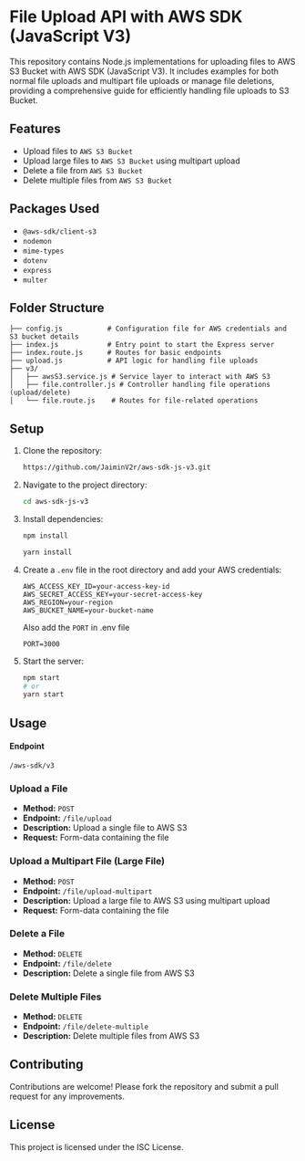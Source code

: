 # File Upload API with AWS SDK (JavaScript V3)

This repository contains Node.js implementations for uploading files to AWS S3 Bucket with AWS SDK (JavaScript V3). It includes examples for both normal file uploads and multipart file uploads or manage file deletions, providing a comprehensive guide for efficiently handling file uploads to S3 Bucket.

## Features

- Upload files to `AWS S3 Bucket`
- Upload large files to `AWS S3 Bucket` using multipart upload
- Delete a file from `AWS S3 Bucket`
- Delete multiple files from `AWS S3 Bucket`

## Packages Used

- `@aws-sdk/client-s3`
- `nodemon`
- `mime-types`
- `dotenv`
- `express`
- `multer`

## Folder Structure

```
├── config.js           # Configuration file for AWS credentials and S3 bucket details
├── index.js            # Entry point to start the Express server
├── index.route.js      # Routes for basic endpoints
├── upload.js           # API logic for handling file uploads
├── v3/
│   ├── awsS3.service.js # Service layer to interact with AWS S3
│   ├── file.controller.js # Controller handling file operations (upload/delete)
│   └── file.route.js    # Routes for file-related operations
```

## Setup

1. Clone the repository:

   ```sh
   https://github.com/JaiminV2r/aws-sdk-js-v3.git
   ```

2. Navigate to the project directory:

   ```sh
   cd aws-sdk-js-v3
   ```

3. Install dependencies:

   ```sh
   npm install
   ```
   ```sh
   yarn install
   ```

5. Create a `.env` file in the root directory and add your AWS credentials:

   ```
   AWS_ACCESS_KEY_ID=your-access-key-id
   AWS_SECRET_ACCESS_KEY=your-secret-access-key
   AWS_REGION=your-region
   AWS_BUCKET_NAME=your-bucket-name
   ```

   Also add the `PORT` in .env file

   ```
   PORT=3000
   ```

6. Start the server:
   ```sh
   npm start
   # or
   yarn start
   ```

## Usage

#### Endpoint

```
/aws-sdk/v3
```

### Upload a File

- **Method:** `POST`
- **Endpoint:** `/file/upload`
- **Description:** Upload a single file to AWS S3
- **Request:** Form-data containing the file

### Upload a Multipart File (Large File)

- **Method:** `POST`
- **Endpoint:** `/file/upload-multipart`
- **Description:** Upload a large file to AWS S3 using multipart upload
- **Request:** Form-data containing the file

### Delete a File

- **Method:** `DELETE`
- **Endpoint:** `/file/delete`
- **Description:** Delete a single file from AWS S3

### Delete Multiple Files

- **Method:** `DELETE`
- **Endpoint:** `/file/delete-multiple`
- **Description:** Delete multiple files from AWS S3

## Contributing

Contributions are welcome! Please fork the repository and submit a pull request for any improvements.

## License

This project is licensed under the ISC License.
